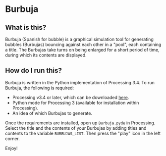 # Burbuja

## What is this?

Burbuja (Spanish for bubble) is a graphical simulation tool for generating bubbles (Burbujas) bouncing against each other in a "pool", each containing a title. The Burbujas take turns on being enlarged for a short period of time, during which its contents are displayed.

## How do I run this?

Burbuja is written in the Python implementation of Processing 3.4. To run Burbuja, the following is required:

 - Processing v3.4 or later, which can be downloaded [here](https://processing.org/download/).
 - Python mode for Processing 3 (available for installation within Processing).
 - An idea of which Burbujas to generate.

Once the requirements are installed, open up `Burbuja.pyde` in Processing. Select the title and the contents of your Burbujas by adding titles and contents to the variable `BURBUJAS_LIST`. Then press the "play" icon in the left corner.

Enjoy!
 
